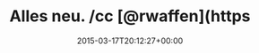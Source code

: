 ---
retweeted: false
source: <a href="http://www.eyeem.com" rel="nofollow">EyeEm</a>
entities:
  hashtags: []
  symbols: []
  user_mentions:
  - name: "@rwaffen"
    screen_name: rwaffen
    indices:
    - '15'
    - '23'
    id_str: '2389970796'
    id: '2389970796'
  urls:
  - url: http://t.co/iUFaqiPY3Y
    expanded_url: http://EyeEm.com/p/60756041
    display_url: EyeEm.com/p/60756041
    indices:
    - '41'
    - '63'
display_text_range:
- '0'
- '63'
favorite_count: '0'
id_str: '577925486594146304'
truncated: false
retweet_count: '1'
id: '577925486594146304'
possibly_sensitive: false
created_at: Tue Mar 17 20:12:27 +0000 2015
favorited: false
full_text: Alles neu. /cc [@rwaffen](https://twitter.com/rwaffen) (@ Nano Falafel)
lang: cy
quote_url: http://EyeEm.com/p/60756041
tags:
- pesos:twitter
date: '2015-03-17T20:12:27+00:00'
src: https://twitter.com/bascht/status/577925486594146304
original_url: https://twitter.com/bascht/status/577925486594146304
type: twitter_tweet
text: Alles neu. /cc [@rwaffen](https://twitter.com/rwaffen) (@ Nano Falafel)
title: Alles neu. /cc [@rwaffen](https

---